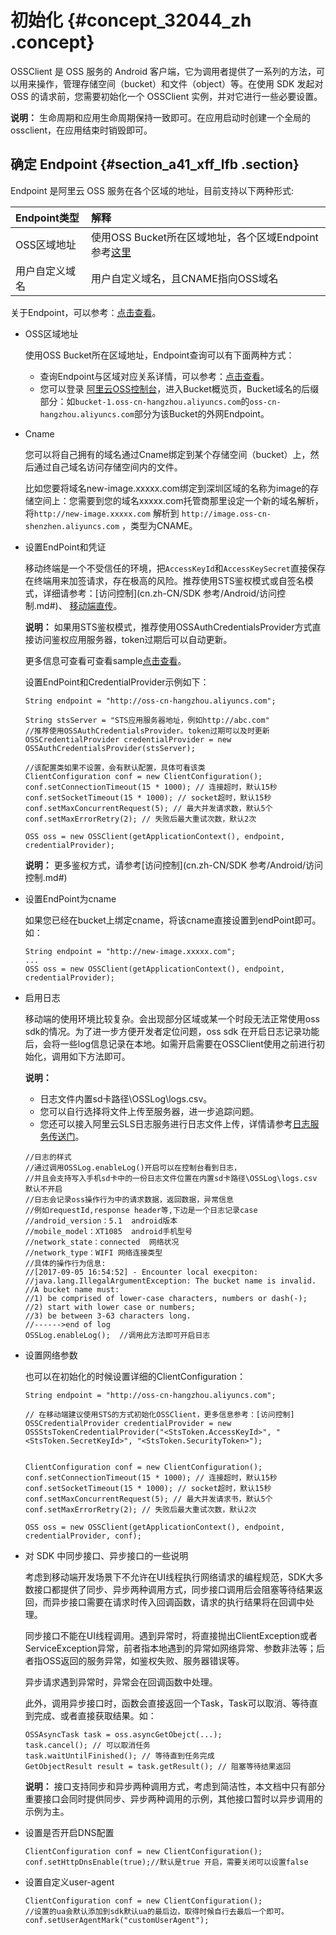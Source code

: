 # 初始化 {#concept_32044_zh .concept}

OSSClient 是 OSS 服务的 Android 客户端，它为调用者提供了一系列的方法，可以用来操作，管理存储空间（bucket）和文件（object）等。在使用 SDK 发起对 OSS 的请求前，您需要初始化一个 OSSClient 实例，并对它进行一些必要设置。

**说明：** 生命周期和应用生命周期保持一致即可。在应用启动时创建一个全局的ossclient，在应用结束时销毁即可。

## 确定 Endpoint {#section_a41_xff_lfb .section}

Endpoint 是阿里云 OSS 服务在各个区域的地址，目前支持以下两种形式:

|Endpoint类型|解释|
|:---------|:-|
|OSS区域地址|使用OSS Bucket所在区域地址，各个区域Endpoint参考[这里](../../../../../cn.zh-CN/开发指南/访问域名（Endpoint）/访问域名和数据中心.md#) |
|用户自定义域名|用户自定义域名，且CNAME指向OSS域名|

关于Endpoint，可以参考：[点击查看](../../../../../cn.zh-CN/开发指南/访问域名（Endpoint）/访问域名和数据中心.md#)。

-   OSS区域地址

    使用OSS Bucket所在区域地址，Endpoint查询可以有下面两种方式：

    -   查询Endpoint与区域对应关系详情，可以参考：[点击查看](../../../../../cn.zh-CN/开发指南/访问域名（Endpoint）/访问域名和数据中心.md#)。
    -   您可以登录 [阿里云OSS控制台](https://oss.console.aliyun.com/index#/)，进入Bucket概览页，Bucket域名的后缀部分：如`bucket-1.oss-cn-hangzhou.aliyuncs.com`的`oss-cn-hangzhou.aliyuncs.com`部分为该Bucket的外网Endpoint。
-   Cname

    您可以将自己拥有的域名通过Cname绑定到某个存储空间（bucket）上，然后通过自己域名访问存储空间内的文件。

    比如您要将域名new-image.xxxxx.com绑定到深圳区域的名称为image的存储空间上：您需要到您的域名xxxxx.com托管商那里设定一个新的域名解析，将`http://new-image.xxxxx.com` 解析到 `http://image.oss-cn-shenzhen.aliyuncs.com` ，类型为CNAME。


-   设置EndPoint和凭证

    移动终端是一个不受信任的环境，把`AccessKeyId`和`AccessKeySecret`直接保存在终端用来加签请求，存在极高的风险。推荐使用STS鉴权模式或自签名模式，详细请参考：[访问控制](cn.zh-CN/SDK 参考/Android/访问控制.md#)、 [移动端直传](../../../../../cn.zh-CN/最佳实践/移动应用端直传实践/快速搭建移动应用直传服务.md#)。

    **说明：** 如果用STS鉴权模式，推荐使用OSSAuthCredentialsProvider方式直接访问鉴权应用服务器，token过期后可以自动更新。

    更多信息可查看可查看sample[点击查看](https://github.com/aliyun/aliyun-oss-android-sdk/tree/master/app/src/main/java/com/alibaba/sdk/android/oss/app)。

    设置EndPoint和CredentialProvider示例如下：

    ```language-java
    String endpoint = "http://oss-cn-hangzhou.aliyuncs.com";
    
    String stsServer = "STS应用服务器地址，例如http://abc.com"
    //推荐使用OSSAuthCredentialsProvider。token过期可以及时更新
    OSSCredentialProvider credentialProvider = new OSSAuthCredentialsProvider(stsServer);
    
    //该配置类如果不设置，会有默认配置，具体可看该类
    ClientConfiguration conf = new ClientConfiguration();
    conf.setConnectionTimeout(15 * 1000); // 连接超时，默认15秒
    conf.setSocketTimeout(15 * 1000); // socket超时，默认15秒
    conf.setMaxConcurrentRequest(5); // 最大并发请求数，默认5个
    conf.setMaxErrorRetry(2); // 失败后最大重试次数，默认2次
    
    OSS oss = new OSSClient(getApplicationContext(), endpoint, credentialProvider);
    
    ```

    **说明：** 更多鉴权方式，请参考[访问控制](cn.zh-CN/SDK 参考/Android/访问控制.md#)

-   设置EndPoint为cname

    如果您已经在bucket上绑定cname，将该cname直接设置到endPoint即可。如：

    ```language-java
    String endpoint = "http://new-image.xxxxx.com";
    ...
    OSS oss = new OSSClient(getApplicationContext(), endpoint, credentialProvider);
    
    ```

-   启用日志

    移动端的使用环境比较复杂。会出现部分区域或某一个时段无法正常使用oss sdk的情况。为了进一步方便开发者定位问题，oss sdk 在开启日志记录功能后，会将一些log信息记录在本地。如需开启需要在OSSClient使用之前进行初始化，调用如下方法即可。

    **说明：** 

    -   日志文件内置sd卡路径\\OSSLog\\logs.csv。
    -   您可以自行选择将文件上传至服务器，进一步追踪问题。
    -   您还可以接入阿里云SLS日志服务进行日志文件上传，详情请参考[日志服务传送门](https://www.aliyun.com/product/sls)。
    ```language-objc
    //日志的样式
    //通过调用OSSLog.enableLog()开启可以在控制台看到日志，
    //并且会支持写入手机sd卡中的一份日志文件位置在内置sd卡路径\OSSLog\logs.csv  默认不开启
    //日志会记录oss操作行为中的请求数据，返回数据，异常信息
    //例如requestId,response header等,下边是一个日志记录case
    //android_version：5.1  android版本
    //mobile_model：XT1085  android手机型号
    //network_state：connected  网络状况
    //network_type：WIFI 网络连接类型
    //具体的操作行为信息:
    //[2017-09-05 16:54:52] - Encounter local execpiton: //java.lang.IllegalArgumentException: The bucket name is invalid. 
    //A bucket name must: 
    //1) be comprised of lower-case characters, numbers or dash(-); 
    //2) start with lower case or numbers; 
    //3) be between 3-63 characters long. 
    //------>end of log
    OSSLog.enableLog();  //调用此方法即可开启日志
    
    ```

-   设置网络参数

    也可以在初始化的时候设置详细的ClientConfiguration：

    ```language-java
    String endpoint = "http://oss-cn-hangzhou.aliyuncs.com";
    
    // 在移动端建议使用STS的方式初始化OSSClient，更多信息参考：[访问控制]
    OSSCredentialProvider credentialProvider = new OSSStsTokenCredentialProvider("<StsToken.AccessKeyId>", "<StsToken.SecretKeyId>", "<StsToken.SecurityToken>");
    
    
    ClientConfiguration conf = new ClientConfiguration();
    conf.setConnectionTimeout(15 * 1000); // 连接超时，默认15秒
    conf.setSocketTimeout(15 * 1000); // socket超时，默认15秒
    conf.setMaxConcurrentRequest(5); // 最大并发请求书，默认5个
    conf.setMaxErrorRetry(2); // 失败后最大重试次数，默认2次
    
    OSS oss = new OSSClient(getApplicationContext(), endpoint, credentialProvider, conf);
    
    ```

-   对 SDK 中同步接口、异步接口的一些说明

    考虑到移动端开发场景下不允许在UI线程执行网络请求的编程规范，SDK大多数接口都提供了同步、异步两种调用方式，同步接口调用后会阻塞等待结果返回，而异步接口需要在请求时传入回调函数，请求的执行结果将在回调中处理。

    同步接口不能在UI线程调用。遇到异常时，将直接抛出ClientException或者ServiceException异常，前者指本地遇到的异常如网络异常、参数非法等；后者指OSS返回的服务异常，如鉴权失败、服务器错误等。

    异步请求遇到异常时，异常会在回调函数中处理。

    此外，调用异步接口时，函数会直接返回一个Task，Task可以取消、等待直到完成、或者直接获取结果。如：

    ```language-java
    OSSAsyncTask task = oss.asyncGetObejct(...);
    task.cancel(); // 可以取消任务
    task.waitUntilFinished(); // 等待直到任务完成
    GetObjectResult result = task.getResult(); // 阻塞等待结果返回
    
    ```

    **说明：** 接口支持同步和异步两种调用方式，考虑到简洁性，本文档中只有部分重要接口会同时提供同步、异步两种调用的示例，其他接口暂时以异步调用的示例为主。

-   设置是否开启DNS配置

    ```language-java
    ClientConfiguration conf = new ClientConfiguration();
    conf.setHttpDnsEnable(true);//默认是true 开启，需要关闭可以设置false
    
    ```

-   设置自定义user-agent

    ```language-java
    ClientConfiguration conf = new ClientConfiguration();
    //设置的ua会默认添加到sdk默认ua的最后边，取得时候自行去最后一个即可。
    conf.setUserAgentMark("customUserAgent");
    
    ```


